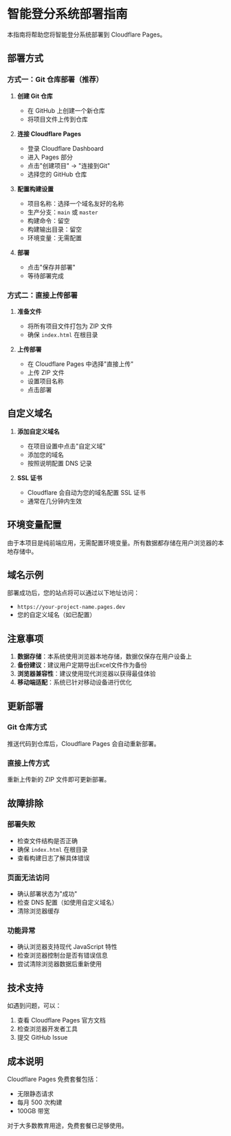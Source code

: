 # 智能登分系统部署指南

本指南将帮助您将智能登分系统部署到 Cloudflare Pages。

## 部署方式

### 方式一：Git 仓库部署（推荐）

1. **创建 Git 仓库**
   - 在 GitHub 上创建一个新仓库
   - 将项目文件上传到仓库

2. **连接 Cloudflare Pages**
   - 登录 Cloudflare Dashboard
   - 进入 Pages 部分
   - 点击"创建项目" → "连接到Git"
   - 选择您的 GitHub 仓库

3. **配置构建设置**
   - 项目名称：选择一个域名友好的名称
   - 生产分支：`main` 或 `master`
   - 构建命令：留空
   - 构建输出目录：留空
   - 环境变量：无需配置

4. **部署**
   - 点击"保存并部署"
   - 等待部署完成

### 方式二：直接上传部署

1. **准备文件**
   - 将所有项目文件打包为 ZIP 文件
   - 确保 `index.html` 在根目录

2. **上传部署**
   - 在 Cloudflare Pages 中选择"直接上传"
   - 上传 ZIP 文件
   - 设置项目名称
   - 点击部署

## 自定义域名

1. **添加自定义域名**
   - 在项目设置中点击"自定义域"
   - 添加您的域名
   - 按照说明配置 DNS 记录

2. **SSL 证书**
   - Cloudflare 会自动为您的域名配置 SSL 证书
   - 通常在几分钟内生效

## 环境变量配置

由于本项目是纯前端应用，无需配置环境变量。所有数据都存储在用户浏览器的本地存储中。

## 域名示例

部署成功后，您的站点将可以通过以下地址访问：
- `https://your-project-name.pages.dev`
- 您的自定义域名（如已配置）

## 注意事项

1. **数据存储**：本系统使用浏览器本地存储，数据仅保存在用户设备上
2. **备份建议**：建议用户定期导出Excel文件作为备份
3. **浏览器兼容性**：建议使用现代浏览器以获得最佳体验
4. **移动端适配**：系统已针对移动设备进行优化

## 更新部署

### Git 仓库方式
推送代码到仓库后，Cloudflare Pages 会自动重新部署。

### 直接上传方式
重新上传新的 ZIP 文件即可更新部署。

## 故障排除

### 部署失败
- 检查文件结构是否正确
- 确保 `index.html` 在根目录
- 查看构建日志了解具体错误

### 页面无法访问
- 确认部署状态为"成功"
- 检查 DNS 配置（如使用自定义域名）
- 清除浏览器缓存

### 功能异常
- 确认浏览器支持现代 JavaScript 特性
- 检查浏览器控制台是否有错误信息
- 尝试清除浏览器数据后重新使用

## 技术支持

如遇到问题，可以：
1. 查看 Cloudflare Pages 官方文档
2. 检查浏览器开发者工具
3. 提交 GitHub Issue

## 成本说明

Cloudflare Pages 免费套餐包括：
- 无限静态请求
- 每月 500 次构建
- 100GB 带宽

对于大多数教育用途，免费套餐已足够使用。
